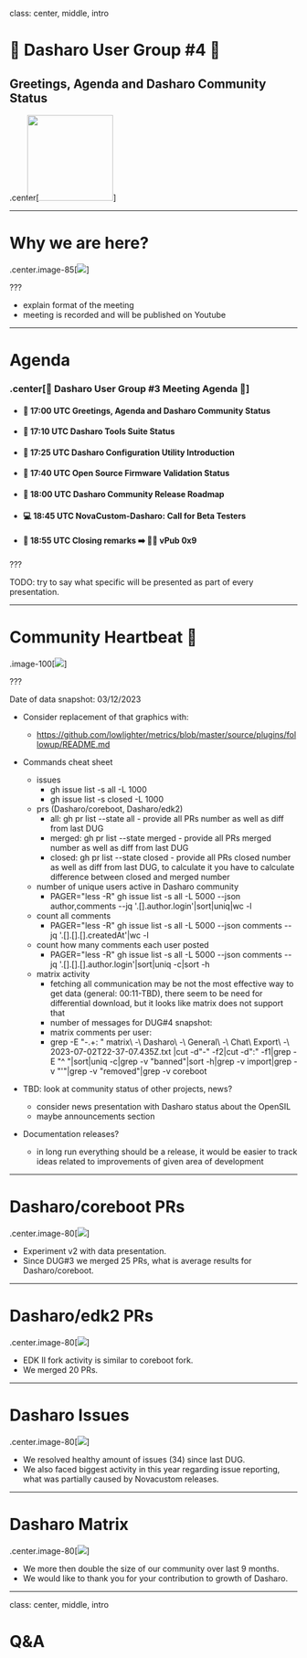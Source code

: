 class: center, middle, intro

# &#x1F44B; Dasharo User Group #4 &#x1F389;

## Greetings, Agenda and Dasharo Community Status

.center[<img src="/remark-templates/dasharo-presentation-template/images/dasharo-sygnet-white.svg" width="150px" style="margin-left:-20px">]

---

# Why we are here?

.center.image-85[![](/img/dug_4_vpub_9.png)]

???

* explain format of the meeting
* meeting is recorded and will be published on Youtube

---

# Agenda

### .center[&#x1F680; Dasharo User Group #3 Meeting Agenda &#x1F680;]

* #### &#x1F44B; 17:00 UTC Greetings, Agenda and Dasharo Community Status

* #### &#x1F9ED; 17:10 UTC Dasharo Tools Suite Status

* #### &#x1F9F0; 17:25 UTC Dasharo Configuration Utility Introduction

* #### &#x1F9F0; 17:40 UTC Open Source Firmware Validation Status

* #### &#x1F9F0; 18:00 UTC Dasharo Community Release Roadmap

* #### &#x1F4BB; 18:45 UTC NovaCustom-Dasharo: Call for Beta Testers

* #### &#x1F44F; 18:55 UTC Closing remarks &#x27A1;&#xFE0F; &#x1F37A;&#x1F37B; vPub 0x9

???

TODO: try to say what specific will be presented as part of every presentation.

---

# Community Heartbeat &#x1F493;

.image-100[![](/img/community_heartbeat_dug_4.png)]

???

Date of data snapshot: 03/12/2023

* Consider replacement of that graphics with:
    - https://github.com/lowlighter/metrics/blob/master/source/plugins/followup/README.md
* Commands cheat sheet
    - issues
        - gh issue list -s all -L 1000
        - gh issue list -s closed -L 1000
    - prs (Dasharo/coreboot, Dasharo/edk2)
        - all: gh pr list --state all - provide all PRs number as well as diff from last DUG
        - merged: gh pr list --state merged  - provide all PRs merged number as well
      as diff from last DUG
        - closed: gh pr list --state closed  - provide all PRs closed number as well
      as diff from last DUG, to calculate it you have to calculate difference
      between closed and merged number
    - number of unique users active in Dasharo community
        - PAGER="less -R" gh issue list -s all -L 5000 --json author,comments --jq '.[].author.login'|sort|uniq|wc -l
    - count all comments
        - PAGER="less -R" gh issue list -s all -L 5000 --json comments --jq '.[].[].[].createdAt'|wc -l
    - count how many comments each user posted
        - PAGER="less -R" gh issue list -s all -L 5000 --json comments --jq '.[].[].[].author.login'|sort|uniq -c|sort -h
    - matrix activity
        - fetching all communication may be not the most effective way to get data (general: 00:11-TBD),
      there seem to be need for differential download, but it looks like matrix
      does not support that
        - number of messages for DUG#4 snapshot:
        - matrix comments per user:
        - grep -E "\-.+: " matrix\ -\ Dasharo\ -\ General\ -\ Chat\ Export\ -\ 2023-07-02T22-37-07.435Z.txt |cut -d"-" -f2|cut -d":" -f1|grep -E "^ "|sort|uniq -c|grep -v "banned"|sort -h|grep -v import|grep -v "'"|grep -v "removed"|grep -v coreboot

* TBD: look at community status of other projects, news?
    - consider news presentation with Dasharo status about the OpenSIL
    - maybe announcements section
* Documentation releases?
    - in long run everything should be a release, it would be easier to track
    ideas related to improvements of given area of development

---

# Dasharo/coreboot PRs

.center.image-80[![](img/dasharo_coreboot_2023q4.png)]

* Experiment v2 with data presentation.
* Since DUG#3 we merged 25 PRs, what is average results for Dasharo/coreboot.

---

# Dasharo/edk2 PRs

.center.image-80[![](img/dasharo_edk2_2023q4.png)]

* EDK II fork activity is similar to coreboot fork.
* We merged 20 PRs.

---

# Dasharo Issues

.center.image-80[![](img/dasharo_issues_2023q4.png)]

* We resolved healthy amount of issues (34) since last DUG.
* We also faced biggest activity in this year regarding issue reporting, what
  was partially caused by Novacustom releases.

---

# Dasharo Matrix

.center.image-80[![](img/dasharo_matrix_2023q4.png)]

* We more then double the size of our community over last 9 months.
* We would like to thank you for your contribution to growth of Dasharo.

---
class: center, middle, intro

# Q&A
